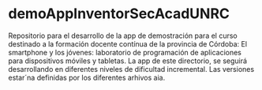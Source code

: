 # demoAppInventorSecAcadUNRC
Repositorio para el desarrollo de la app de demostración para el curso destinado a la formación docente contínua de la provincia de Córdoba: El smartphone y los jóvenes: laboratorio de programación de aplicaciones para dispositivos móviles y tabletas.
La app de este directorio, se seguirá desarrollando en diferentes niveles de dificultad incremental. Las versiones estar´na definidas por los diferentes arhivos aia.
